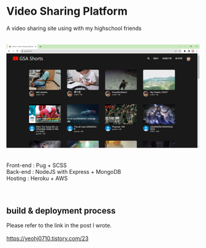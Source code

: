 # Video Sharing Platform
A video sharing site using with my highschool friends </br>
</br>
</br>
<img src="README-img/README-img-2.png"></img></br>
</br>
</br>
Front-end : Pug + SCSS <br/>
Back-end : NodeJS with Express + MongoDB </br>
Hosting : Heroku + AWS </br>
</br>
</br>
## build & deployment process
Please refer to the link in the post I wrote.</br>
</br>
https://yeohj0710.tistory.com/23</br>
</br>
</br>
</br>
